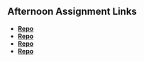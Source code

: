 ## Afternoon Assignment Links

* **[Repo](https://github.com/HiNubby/bcw-2023summer-vue-playground)**
* **[Repo](https://github.com/HiNubby/bcw-2023summer-regifted)**
* **[Repo](https://github.com/HiNubby/<ASSIGNMENT_REPO>)**
* **[Repo](https://github.com/HiNubby/<ASSIGNMENT_REPO>)**
